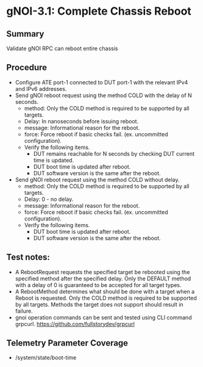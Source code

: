 # gNOI-3.1: Complete Chassis Reboot

## Summary

Validate gNOI RPC can reboot entire chassis

## Procedure


* Configure ATE port-1 connected to DUT port-1 with the relevant IPv4 and IPv6 addresses.
* Send gNOI reboot request using the method COLD with the delay of N seconds.
     - method: Only the COLD method is required to be supported by all targets.
     - Delay: In nanoseconds before issuing reboot.
     - message: Informational reason for the reboot.
     - force: Force reboot if basic checks fail. (ex. uncommitted configuration).
   * Verify the following items.
     - DUT remains reachable for N seconds by checking DUT current time is updated.
     - DUT boot time is updated after reboot.
     - DUT software version is the same after the reboot.
* Send gNOI reboot request using the method COLD without delay.
     - method: Only the COLD method is required to be supported by all targets.
     - Delay: 0 - no delay.
     - message: Informational reason for the reboot.
     - force: Force reboot if basic checks fail. (ex. uncommitted configuration).
   * Verify the following items.
     - DUT boot time is updated after reboot.
     - DUT software version is the same after the reboot.

## Test notes:
  * A RebootRequest requests the specified target be rebooted using the specified
    method after the specified delay.  Only the DEFAULT method with a delay of 0
    is guaranteed to be accepted for all target types.
  * A RebootMethod determines what should be done with a target when a Reboot is
    requested.  Only the COLD method is required to be supported by all
    targets.  Methods the target does not support should result in failure.
  * gnoi operation commands can be sent and tested using CLI command grpcurl.
    https://github.com/fullstorydev/grpcurl

## Telemetry Parameter Coverage

*  /system/state/boot-time 
